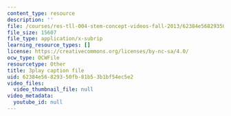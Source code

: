 ```yaml
---
content_type: resource
description: ''
file: /courses/res-tll-004-stem-concept-videos-fall-2013/62384e56829350fb81b53b1bf54ec5e2_0BDi0d1j7u0.vtt
file_size: 15607
file_type: application/x-subrip
learning_resource_types: []
license: https://creativecommons.org/licenses/by-nc-sa/4.0/
ocw_type: OCWFile
resourcetype: Other
title: 3play caption file
uid: 62384e56-8293-50fb-81b5-3b1bf54ec5e2
video_files:
  video_thumbnail_file: null
video_metadata:
  youtube_id: null
---
```

